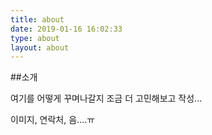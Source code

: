 ```yaml
---
title: about
date: 2019-01-16 16:02:33
type: about
layout: about
---
```



##소개

여기를 어떻게 꾸며나갈지 조금 더 고민해보고 작성...

이미지, 연락처, 음....ㅠ

